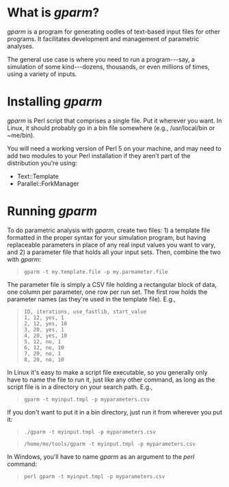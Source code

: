 # What is *gparm*?
*gparm* is a program for generating oodles of text-based input files for other
programs.  It facilitates development and management of parametric analyses.

The general use case is where you need to run a program---say, a simulation of
some kind---dozens, thousands, or even millions of times, using a variety of
inputs.

# Installing *gparm*

*gparm* is Perl script that comprises a single file.  Put it wherever you
want.  In Linux, it should probably go in a bin file somewhere (e.g.,
/usr/local/bin or ~me/bin).

You will need a working version of Perl 5 on your machine, and may need to
add two modules to your Perl installation if they aren't part of the distribution
you're using:

* Text::Template
* Parallel::ForkManager

# Running *gparm*

To do parametric analysis with *gparm*, create two files:  1) a template
file formatted in the proper syntax for your simulation program, but having
replaceable parameters in place of any real input values you want to vary,
and 2) a parameter file that holds all your input sets.  Then, combine the
two with *gparm*:

> `gparm -t my.template.file -p my.parmameter.file`

The parameter file is simply a CSV file holding a rectangular block of data,
one column per parameter, one row per run set.  The first row holds the
parameter names (as they're used in the template file).  E.g.,

> `ID, iterations, use_fastlib, start_value`  
> `1, 12, yes, 1`  
> `2, 12, yes, 10`  
> `3, 20, yes, 1`  
> `4, 20, yes, 10`  
> `5, 12, no, 1`  
> `6, 12, no, 10`  
> `7, 20, no, 1`  
> `8, 20, no, 10`  

In Linux it's easy to make a script file executable, so you generally only
have to name the file to run it, just like any other command, as long as
the script file is in a directory on your search path.  E.g.,

> `gparm -t myinput.tmpl -p myparameters.csv`

If you don't want to put it in a bin directory, just run it from wherever
you put it:

> `./gparm -t myinput.tmpl -p myparameters.csv`

> `/home/me/tools/gparm -t myinput.tmpl -p myparameters.csv`

In Windows, you'll have to name *gparm* as an argument to the *perl* command:

> `perl gparm -t myinput.tmpl -p myparameters.csv`
